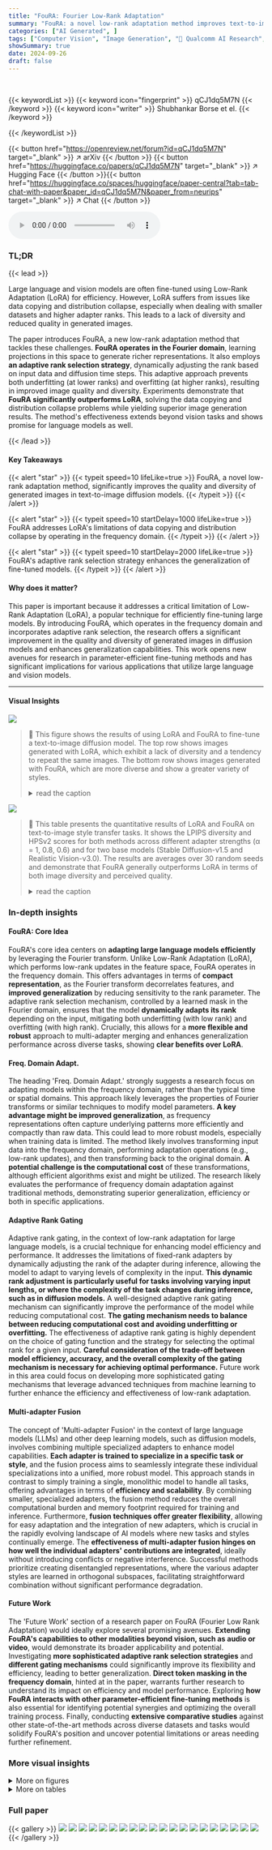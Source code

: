 ```yaml
---
title: "FouRA: Fourier Low-Rank Adaptation"
summary: "FouRA: a novel low-rank adaptation method improves text-to-image generation by learning projections in the Fourier domain and using an adaptive rank selection strategy, addressing LoRA's limitations o..."
categories: ["AI Generated", ]
tags: ["Computer Vision", "Image Generation", "🏢 Qualcomm AI Research",]
showSummary: true
date: 2024-09-26
draft: false
---
```


<br>

{{< keywordList >}}
{{< keyword icon="fingerprint" >}} qCJ1dq5M7N {{< /keyword >}}
{{< keyword icon="writer" >}} Shubhankar Borse et el. {{< /keyword >}}
 
{{< /keywordList >}}

{{< button href="https://openreview.net/forum?id=qCJ1dq5M7N" target="_blank" >}}
↗ arXiv
{{< /button >}}
{{< button href="https://huggingface.co/papers/qCJ1dq5M7N" target="_blank" >}}
↗ Hugging Face
{{< /button >}}{{< button href="https://huggingface.co/spaces/huggingface/paper-central?tab=tab-chat-with-paper&paper_id=qCJ1dq5M7N&paper_from=neurips" target="_blank" >}}
↗ Chat
{{< /button >}}




<audio controls>
    <source src="https://ai-paper-reviewer.com/qCJ1dq5M7N/podcast.wav" type="audio/wav">
    Your browser does not support the audio element.
</audio>


### TL;DR


{{< lead >}}

Large language and vision models are often fine-tuned using Low-Rank Adaptation (LoRA) for efficiency. However, LoRA suffers from issues like data copying and distribution collapse, especially when dealing with smaller datasets and higher adapter ranks. This leads to a lack of diversity and reduced quality in generated images. 

The paper introduces FouRA, a new low-rank adaptation method that tackles these challenges. **FouRA operates in the Fourier domain**, learning projections in this space to generate richer representations. It also employs **an adaptive rank selection strategy**, dynamically adjusting the rank based on input data and diffusion time steps.  This adaptive approach prevents both underfitting (at lower ranks) and overfitting (at higher ranks), resulting in improved image quality and diversity.  Experiments demonstrate that **FouRA significantly outperforms LoRA**, solving the data copying and distribution collapse problems while yielding superior image generation results. The method's effectiveness extends beyond vision tasks and shows promise for language models as well.

{{< /lead >}}


#### Key Takeaways

{{< alert "star" >}}
{{< typeit speed=10 lifeLike=true >}} FouRA, a novel low-rank adaptation method, significantly improves the quality and diversity of generated images in text-to-image diffusion models. {{< /typeit >}}
{{< /alert >}}

{{< alert "star" >}}
{{< typeit speed=10 startDelay=1000 lifeLike=true >}} FouRA addresses LoRA's limitations of data copying and distribution collapse by operating in the frequency domain. {{< /typeit >}}
{{< /alert >}}

{{< alert "star" >}}
{{< typeit speed=10 startDelay=2000 lifeLike=true >}} FouRA's adaptive rank selection strategy enhances the generalization of fine-tuned models. {{< /typeit >}}
{{< /alert >}}

#### Why does it matter?
This paper is important because it addresses a critical limitation of Low-Rank Adaptation (LoRA), a popular technique for efficiently fine-tuning large models.  By introducing FouRA, which operates in the frequency domain and incorporates adaptive rank selection, the research offers a significant improvement in the quality and diversity of generated images in diffusion models and enhances generalization capabilities. This work opens new avenues for research in parameter-efficient fine-tuning methods and has significant implications for various applications that utilize large language and vision models.

------
#### Visual Insights



![](https://ai-paper-reviewer.com/qCJ1dq5M7N/figures_0_1.jpg)

> 🔼 This figure shows the results of using LoRA and FouRA to fine-tune a text-to-image diffusion model. The top row shows images generated with LoRA, which exhibit a lack of diversity and a tendency to repeat the same images. The bottom row shows images generated with FouRA, which are more diverse and show a greater variety of styles.
> <details>
> <summary>read the caption</summary>
> Figure 1: Distribution collapse with LoRA. Visual results generated by the Realistic Vision 3.0 model trained with LoRA and FouRA, for 'Blue Fire' and 'Origami' style adapters across four seeds. While LoRA images suffer from distribution collapse and lack diversity, we observe diverse images generated by FouRA.
> </details>





![](https://ai-paper-reviewer.com/qCJ1dq5M7N/tables_7_1.jpg)

> 🔼 This table presents the quantitative results of LoRA and FouRA on text-to-image style transfer tasks.  It shows the LPIPS diversity and HPSv2 scores for both methods across different adapter strengths (α = 1, 0.8, 0.6) and for two base models (Stable Diffusion-v1.5 and Realistic Vision-v3.0). The results are averages over 30 random seeds and demonstrate that FouRA generally outperforms LoRA in terms of both image diversity and perceived quality.
> <details>
> <summary>read the caption</summary>
> Table 2: Evaluation of LoRAs on Text-to-Image tasks. Adapters are rank 64. Results are averaged over 30 seeds.
> </details>





### In-depth insights


#### FouRA: Core Idea
FouRA's core idea centers on **adapting large language models efficiently** by leveraging the Fourier transform.  Unlike Low-Rank Adaptation (LoRA), which performs low-rank updates in the feature space, FouRA operates in the frequency domain. This offers advantages in terms of **compact representation**, as the Fourier transform decorrelates features, and **improved generalization** by reducing sensitivity to the rank parameter.  The adaptive rank selection mechanism, controlled by a learned mask in the Fourier domain, ensures that the model **dynamically adapts its rank** depending on the input, mitigating both underfitting (with low rank) and overfitting (with high rank).  Crucially, this allows for a **more flexible and robust** approach to multi-adapter merging and enhances generalization performance across diverse tasks, showing **clear benefits over LoRA**.

#### Freq. Domain Adapt.
The heading 'Freq. Domain Adapt.' strongly suggests a research focus on adapting models within the frequency domain, rather than the typical time or spatial domains. This approach likely leverages the properties of Fourier transforms or similar techniques to modify model parameters.  **A key advantage might be improved generalization**, as frequency representations often capture underlying patterns more efficiently and compactly than raw data. This could lead to more robust models, especially when training data is limited. The method likely involves transforming input data into the frequency domain, performing adaptation operations (e.g., low-rank updates), and then transforming back to the original domain.  **A potential challenge is the computational cost** of these transformations, although efficient algorithms exist and might be utilized. The research likely evaluates the performance of frequency domain adaptation against traditional methods, demonstrating superior generalization, efficiency or both in specific applications.

#### Adaptive Rank Gating
Adaptive rank gating, in the context of low-rank adaptation for large language models, is a crucial technique for enhancing model efficiency and performance.  It addresses the limitations of fixed-rank adapters by dynamically adjusting the rank of the adapter during inference, allowing the model to adapt to varying levels of complexity in the input.  **This dynamic rank adjustment is particularly useful for tasks involving varying input lengths, or where the complexity of the task changes during inference, such as in diffusion models.** A well-designed adaptive rank gating mechanism can significantly improve the performance of the model while reducing computational cost.  **The gating mechanism needs to balance between reducing computational cost and avoiding underfitting or overfitting.** The effectiveness of adaptive rank gating is highly dependent on the choice of gating function and the strategy for selecting the optimal rank for a given input.  **Careful consideration of the trade-off between model efficiency, accuracy, and the overall complexity of the gating mechanism is necessary for achieving optimal performance.** Future work in this area could focus on developing more sophisticated gating mechanisms that leverage advanced techniques from machine learning to further enhance the efficiency and effectiveness of low-rank adaptation.

#### Multi-adapter Fusion
The concept of 'Multi-adapter Fusion' in the context of large language models (LLMs) and other deep learning models, such as diffusion models, involves combining multiple specialized adapters to enhance model capabilities.  **Each adapter is trained to specialize in a specific task or style**, and the fusion process aims to seamlessly integrate these individual specializations into a unified, more robust model. This approach stands in contrast to simply training a single, monolithic model to handle all tasks, offering advantages in terms of **efficiency and scalability**. By combining smaller, specialized adapters, the fusion method reduces the overall computational burden and memory footprint required for training and inference.  Furthermore, **fusion techniques offer greater flexibility**, allowing for easy adaptation and the integration of new adapters, which is crucial in the rapidly evolving landscape of AI models where new tasks and styles continually emerge. The **effectiveness of multi-adapter fusion hinges on how well the individual adapters' contributions are integrated**, ideally without introducing conflicts or negative interference.  Successful methods prioritize creating disentangled representations, where the various adapter styles are learned in orthogonal subspaces, facilitating straightforward combination without significant performance degradation.

#### Future Work
The 'Future Work' section of a research paper on FouRA (Fourier Low Rank Adaptation) would ideally explore several promising avenues.  **Extending FouRA's capabilities to other modalities beyond vision, such as audio or video**, would demonstrate its broader applicability and potential.  Investigating **more sophisticated adaptive rank selection strategies** and **different gating mechanisms** could significantly improve its flexibility and efficiency, leading to better generalization.   **Direct token masking in the frequency domain**, hinted at in the paper, warrants further research to understand its impact on efficiency and model performance.  Exploring **how FouRA interacts with other parameter-efficient fine-tuning methods** is also essential for identifying potential synergies and optimizing the overall training process. Finally, conducting **extensive comparative studies** against other state-of-the-art methods across diverse datasets and tasks would solidify FouRA's position and uncover potential limitations or areas needing further refinement.


### More visual insights

<details>
<summary>More on figures
</summary>


![](https://ai-paper-reviewer.com/qCJ1dq5M7N/figures_3_1.jpg)

> 🔼 This figure compares the architecture of the Low Rank Adaptation (LoRA) module with the proposed Fourier Low Rank Adaptation (FouRA) module.  LoRA performs low-rank matrix decomposition in the feature space, while FouRA performs this decomposition in the frequency domain using a Discrete Fourier Transform (DFT) or Discrete Cosine Transform (DCT). FouRA also incorporates an adaptive rank gating mechanism which dynamically adjusts the rank of the adapter based on the input, allowing for greater flexibility and preventing mode collapse. The figure clearly illustrates the addition of the frequency transform and inverse frequency transform steps before and after the core low-rank adaptation in FouRA.
> <details>
> <summary>read the caption</summary>
> Figure 2: LoRA v/s FouRA. For FouRA, we transform feature maps to frequency domain, where we learn up and down adapter projections along-with our proposed adaptive rank gating module.
> </details>



![](https://ai-paper-reviewer.com/qCJ1dq5M7N/figures_4_1.jpg)

> 🔼 This figure compares the architectures of LoRA and FouRA.  LoRA performs low-rank adaptation in the feature space, while FouRA performs this adaptation in the frequency domain.  FouRA also incorporates an adaptive rank gating module that dynamically adjusts the rank of the adapter based on the input. The figure highlights the key differences in their approach.
> <details>
> <summary>read the caption</summary>
> Figure 2: LoRA v/s FouRA. For FouRA, we transform feature maps to frequency domain, where we learn up and down adapter projections along-with our proposed adaptive rank gating module.
> </details>



![](https://ai-paper-reviewer.com/qCJ1dq5M7N/figures_4_2.jpg)

> 🔼 This figure compares the distribution of singular values for rank-r approximations of LoRA and FouRA adapters (without adaptive masking) for the last layer of a trained U-Net model.  FouRA exhibits a more compact spread of singular values than LoRA. This suggests that using a low-rank approximation, FouRA will have lower accumulated error than LoRA.
> <details>
> <summary>read the caption</summary>
> Figure 4: Singular value spread for FouRA v/s LoRA.
> </details>



![](https://ai-paper-reviewer.com/qCJ1dq5M7N/figures_5_1.jpg)

> 🔼 This figure displays the average effective rank of FouRA across different layers of the UNet (downsampling and upsampling blocks) at various resolutions and diffusion timesteps.  Subfigure (a) and (b) show that the effective rank decreases with increasing resolution and timestep. This indicates that FouRA dynamically adapts the rank based on the input and progress of the diffusion process, suggesting efficiency. Subfigure (c) compares FouRA's adaptive rank with the fixed rank of the SORA method, highlighting FouRA's flexibility.
> <details>
> <summary>read the caption</summary>
> Figure 5: Average Effective Rank of FouRA. Figure a. and b. shows plots for the average effective rank for various layers of the FouRA U-Net (Darker lines correspond to higher resolutions) and Figure c. compares the average effective rank of FouRA to SORA. FouRA's effective rank reduces with the feature resolution, and it also reduces as the diffusion process proceeds, owing to lesser changes required towards the end.
> </details>



![](https://ai-paper-reviewer.com/qCJ1dq5M7N/figures_6_1.jpg)

> 🔼 This figure compares the image generation results of FouRA and LoRA for two different prompts.  The left-hand side shows a football, and the right-hand side shows a man.  Both methods use the 'Blue Fire' and 'Painting' style adapters. As the adapter strength (α) increases, LoRA shows artifacts while FouRA maintains better visual quality.
> <details>
> <summary>read the caption</summary>
> Figure 6: FouRA v/s LoRA: The prompt on the left is 'a football in a field' and on the right is 'man in a mythical forest'. While staying more faithful to the adapter style, FouRA outputs look aesthetically better than LoRA, which have obvious artifacts at high values of α. Additional results are in Appendix E.
> </details>



![](https://ai-paper-reviewer.com/qCJ1dq5M7N/figures_7_1.jpg)

> 🔼 This figure compares the results of multi-adapter fusion in LoRA and FouRA models for style transfer tasks.  It shows example images generated using different prompts (bird, car, fox) and combinations of three styles (Paintings, Bluefire, and 3D). The highlighted merged images illustrate FouRA's superior ability to preserve both styles compared to LoRA, which often loses one of the concepts or produces artifacts.
> <details>
> <summary>read the caption</summary>
> Figure 7: Multi-Adapter Fusion in LoRA v/s FouRA. Sample images for style transfer on various prompts (e.g., bird, car, fox) for Paintings, Bluefire, 3D and Merged adapters. Observe the highlighted merged images. FouRA does a much better job in preserving both styles, compared to LoRA.
> </details>



![](https://ai-paper-reviewer.com/qCJ1dq5M7N/figures_8_1.jpg)

> 🔼 This figure shows the results of concept editing experiments using LoRA and FouRA.  Two concepts, 'Age' and 'Hair', were tested. As the strength of the concept increases, the images generated by FouRA exhibit better disentanglement than LoRA. LoRA shows artifacts such as changing the gender of a person (Age concept) or distorting facial features (Hair concept) at higher strength values.
> <details>
> <summary>read the caption</summary>
> Figure 8: LORA v/s FouRA. Age (Left) and Hair (right) concept slider examples where as the scale increases the effect of disentanglement in FouRA is more prominent. For larger scales the gender of the person changes in Age LoRA, and the structure of the face changes in Hair LoRA.
> </details>



![](https://ai-paper-reviewer.com/qCJ1dq5M7N/figures_9_1.jpg)

> 🔼 This figure compares different rank selection methods: LoRA, SORA, LoRA + Adaptive Mask, and FouRA.  It shows the HPS-v2.1 scores plotted against different alpha (adapter strength) values. This illustrates the performance of each method across different adapter strength settings and highlights the effectiveness of FouRA's inference-adaptive rank selection strategy for vision tasks, which dynamically varies the rank during inference, improving performance and generalization compared to fixed-rank methods.
> <details>
> <summary>read the caption</summary>
> Figure 9: Comparison of different rank selection methods.
> </details>



![](https://ai-paper-reviewer.com/qCJ1dq5M7N/figures_9_2.jpg)

> 🔼 This figure compares the image generation results of FouRA and LoRA for two different prompts.  It demonstrates that FouRA produces aesthetically pleasing images that are more faithful to the intended style, unlike LoRA, which shows noticeable artifacts at higher values of the adapter strength (α).  The appendix contains additional results.
> <details>
> <summary>read the caption</summary>
> Figure 6: FouRA v/s LoRA: The prompt on the left is 'a football in a field' and on the right is 'man in a mythical forest'. While staying more faithful to the adapter style, FouRA outputs look aesthetically better than LoRA, which have obvious artifacts at high values of α. Additional results are in Appendix E.
> </details>



![](https://ai-paper-reviewer.com/qCJ1dq5M7N/figures_16_1.jpg)

> 🔼 This figure shows the amplification factors for LoRA and FouRA at different ranks. The amplification factor measures how much the learned adapter subspaces emphasize certain directions in the original model's weight space.  Higher values suggest that the learned subspaces are more distinct from the original model.  FouRA consistently shows higher amplification factors than LoRA, indicating that FouRA learns more decorrelated subspaces, improving generalization and reducing the risk of overfitting.
> <details>
> <summary>read the caption</summary>
> Figure B.1: Amplification Factor of FouRA v/s LoRA: As the computed Amplification Factor referred to in B.3 is higher in case of FouRA, we justify the learnt representations are more de-correlated from the base weights.
> </details>



![](https://ai-paper-reviewer.com/qCJ1dq5M7N/figures_19_1.jpg)

> 🔼 This figure shows a comparison of image generation results between LoRA and FouRA, two methods for fine-tuning large vision models.  Four different images are shown for each method, using two different style adapters ('Blue Fire' and 'Origami') and four different random seeds.  LoRA's outputs show a lack of diversity and tend to be very similar across seeds, demonstrating a phenomenon known as 'distribution collapse.'  In contrast, FouRA's outputs are more varied and diverse, suggesting that it successfully addresses the distribution collapse problem.
> <details>
> <summary>read the caption</summary>
> Figure 1: Distribution collapse with LoRA. Visual results generated by the Realistic Vision 3.0 model trained with LoRA and FouRA, for 'Blue Fire' and 'Origami' style adapters across four seeds. While LoRA images suffer from distribution collapse and lack diversity, we observe diverse images generated by FouRA.
> </details>



![](https://ai-paper-reviewer.com/qCJ1dq5M7N/figures_20_1.jpg)

> 🔼 This figure shows a comparison of image generation results using LoRA and FouRA, two different low-rank adaptation methods for fine-tuning large language models.  Four different image prompts were used with two different styles ('Blue Fire' and 'Origami').  The figure demonstrates that LoRA suffers from distribution collapse (lack of diversity in generated images, with multiple generations showing nearly identical results), while FouRA produces more diverse and visually appealing results.
> <details>
> <summary>read the caption</summary>
> Figure 1: Distribution collapse with LoRA. Visual results generated by the Realistic Vision 3.0 model trained with LoRA and FouRA, for 'Blue Fire' and 'Origami' style adapters across four seeds. While LoRA images suffer from distribution collapse and lack diversity, we observe diverse images generated by FouRA.
> </details>



![](https://ai-paper-reviewer.com/qCJ1dq5M7N/figures_22_1.jpg)

> 🔼 This figure compares the architecture of LoRA and FouRA.  LoRA has a simple down-projection and up-projection in the feature space. FouRA, in contrast, performs these projections in the frequency domain.  Additionally, FouRA incorporates an adaptive rank gating module that dynamically adjusts the rank of the adapter during inference.  This gating allows FouRA to balance between overfitting and underfitting more effectively than LoRA.
> <details>
> <summary>read the caption</summary>
> Figure 2: LoRA v/s FouRA. For FouRA, we transform feature maps to frequency domain, where we learn up and down adapter projections along-with our proposed adaptive rank gating module.
> </details>



![](https://ai-paper-reviewer.com/qCJ1dq5M7N/figures_22_2.jpg)

> 🔼 This figure compares the image generation results of FouRA and LoRA for two different prompts.  It visually demonstrates FouRA's improved aesthetic quality and its ability to remain faithful to the adapter style, even at high values of the adapter strength parameter (α), unlike LoRA, which shows noticeable artifacts at high α values.  The appendix contains more detailed results.
> <details>
> <summary>read the caption</summary>
> Figure 6: FouRA v/s LoRA: The prompt on the left is 'a football in a field' and on the right is 'man in a mythical forest'. While staying more faithful to the adapter style, FouRA outputs look aesthetically better than LoRA, which have obvious artifacts at high values of α. Additional results are in Appendix E.
> </details>



![](https://ai-paper-reviewer.com/qCJ1dq5M7N/figures_23_1.jpg)

> 🔼 This figure shows the average effective rank of FouRA across different layers of the U-Net for different resolutions.  It demonstrates how the effective rank decreases as the resolution decreases and as the diffusion process progresses, implying that the model requires fewer parameters as it refines the image.
> <details>
> <summary>read the caption</summary>
> Figure 5: Average Effective Rank of FouRA. Figure a. and b. shows plots for the average effective rank for various layers of the FouRA U-Net (Darker lines correspond to higher resolutions) and Figure c. compares the average effective rank of FouRA to SORA. FouRA's effective rank reduces with the feature resolution, and it also reduces as the diffusion process proceeds, owing to lesser changes required towards the end.
> </details>



![](https://ai-paper-reviewer.com/qCJ1dq5M7N/figures_23_2.jpg)

> 🔼 This figure shows the average effective rank of FouRA across different layers of the U-Net and across different resolutions for upsampling and downsampling blocks. It also compares the adaptive rank selection strategy of FouRA to the fixed rank selection strategy of SORA. The results show that FouRA's effective rank decreases with increasing resolution and decreases as the diffusion process progresses, indicating improved efficiency in learning the data distribution during the diffusion process.
> <details>
> <summary>read the caption</summary>
> Figure 5: Average Effective Rank of FouRA. Figure a. and b. shows plots for the average effective rank for various layers of the FouRA U-Net (Darker lines correspond to higher resolutions) and Figure c. compares the average effective rank of FouRA to SORA. FouRA's effective rank reduces with the feature resolution, and it also reduces as the diffusion process proceeds, owing to lesser changes required towards the end.
> </details>



![](https://ai-paper-reviewer.com/qCJ1dq5M7N/figures_24_1.jpg)

> 🔼 This figure compares the image generation results of FouRA and LoRA for two different prompts.  The results show that FouRA produces aesthetically pleasing images that are more faithful to the specified adapter style, while LoRA's images exhibit noticeable artifacts at higher values of the adapter strength parameter (α).
> <details>
> <summary>read the caption</summary>
> Figure 6: FouRA v/s LoRA: The prompt on the left is 'a football in a field' and on the right is 'man in a mythical forest'. While staying more faithful to the adapter style, FouRA outputs look aesthetically better than LoRA, which have obvious artifacts at high values of α. Additional results are in Appendix E.
> </details>



![](https://ai-paper-reviewer.com/qCJ1dq5M7N/figures_24_2.jpg)

> 🔼 This figure compares the image generation results of FouRA and LoRA for two different prompts.  It shows that FouRA generates images that are more faithful to the requested style and aesthetically pleasing, while LoRA's images exhibit artifacts at higher adapter strength values (α).
> <details>
> <summary>read the caption</summary>
> Figure 6: FouRA v/s LoRA: The prompt on the left is 'a football in a field' and on the right is 'man in a mythical forest'. While staying more faithful to the adapter style, FouRA outputs look aesthetically better than LoRA, which have obvious artifacts at high values of α. Additional results are in Appendix E.
> </details>



![](https://ai-paper-reviewer.com/qCJ1dq5M7N/figures_25_1.jpg)

> 🔼 This figure shows the results of using the FouRA adapter for age manipulation with concept sliders.  The top row shows results for the prompt 'Portrait of a doctor', and the bottom row shows results for the prompt 'Photo of an Hispanic man'. Each row shows images generated with increasing positive strength of the 'Age' slider, demonstrating the effect of age manipulation.
> <details>
> <summary>read the caption</summary>
> Figure F.2: Age FouRA Slider, 'Portrait of a doctor' (top) and 'Photo of an Hispanic man' (bottom).
> </details>



![](https://ai-paper-reviewer.com/qCJ1dq5M7N/figures_25_2.jpg)

> 🔼 This figure shows the results of using FouRA's age slider on two different images. The top row shows the results on a portrait of a doctor, while the bottom row shows the results on a photo of a Hispanic man.  The images show how the age slider can be used to change the age of a person in an image, while keeping other attributes such as gender and race relatively consistent.  The figure demonstrates the ability of FouRA to achieve a smooth transition between different ages, as well as its ability to maintain the overall quality and coherence of the image. This is in contrast to LoRA, which tends to introduce artifacts or distort the face when adjusting age.
> <details>
> <summary>read the caption</summary>
> Figure F.2: Age FouRA Slider, 'Portrait of a doctor' (top) and 'Photo of an Hispanic man' (bottom).
> </details>



![](https://ai-paper-reviewer.com/qCJ1dq5M7N/figures_26_1.jpg)

> 🔼 This figure shows the results of using a 'Curly Hair' slider with varying strengths.  The top row shows results using the LoRA model, while the bottom row shows results using the FouRA model.  The images demonstrate how the level of 'curliness' in the hair increases with increasing adapter strength.  The FouRA model shows less variation in other facial features compared to the LoRA model, which shows some changes in facial features along with the change in hair.
> <details>
> <summary>read the caption</summary>
> Figure F.3: Hair Slider: We find that as the strength of the adapter increases the curls increase. In the top image we also see minor variations in the facial details of the person.
> </details>



![](https://ai-paper-reviewer.com/qCJ1dq5M7N/figures_26_2.jpg)

> 🔼 This figure compares the image generation results of LoRA and FouRA, two low-rank adaptation methods, when fine-tuning a text-to-image diffusion model.  Four different image prompts were used with two distinct style adapters ('Blue Fire' and 'Origami'). Each combination was run with four different random seeds. The results demonstrate that LoRA suffers from a lack of diversity and a tendency to copy data from the training set (distribution collapse), especially when using higher-rank adapters. FouRA, on the other hand, produces diverse and high-quality images, effectively addressing LoRA's limitations.
> <details>
> <summary>read the caption</summary>
> Figure 1: Distribution collapse with LoRA. Visual results generated by the Realistic Vision 3.0 model trained with LoRA and FouRA, for 'Blue Fire' and 'Origami' style adapters across four seeds. While LoRA images suffer from distribution collapse and lack diversity, we observe diverse images generated by FouRA.
> </details>



![](https://ai-paper-reviewer.com/qCJ1dq5M7N/figures_27_1.jpg)

> 🔼 This figure shows the results of using concept sliders for age and hair editing using LoRA and FouRA. As the strength of the slider increases, LoRA produces increasingly distorted results, changing the gender or facial structure, while FouRA maintains a more realistic appearance with less artifact.
> <details>
> <summary>read the caption</summary>
> Figure 8: LORA v/s FouRA. Age (Left) and Hair (right) concept slider examples where as the scale increases the effect of disentanglement in FouRA is more prominent. For larger scales the gender of the person changes in Age LoRA, and the structure of the face changes in Hair LoRA.
> </details>



![](https://ai-paper-reviewer.com/qCJ1dq5M7N/figures_27_2.jpg)

> 🔼 This figure shows the results of using FouRA for composite editing. Two sliders, 'surprise' and 'age', are used to modify a base image. The figure displays a grid of images showing how the combined effect of both sliders changes the image as their individual strengths vary from -6 to 6.  The captions provide the prompt used for the surprised face.
> <details>
> <summary>read the caption</summary>
> Figure F.5: Composite FouRA. Composite surprised, age slider. Here we show the combined adapter as the strengths of each adapter are jointly incremented in each step in the image. The adapter strengths are (-6 6) for left most image and (6,6) for the right most image. The positive prompt for surprised face prompt: 'looking surprised, wide eyes, open mouth'
> </details>



![](https://ai-paper-reviewer.com/qCJ1dq5M7N/figures_28_1.jpg)

> 🔼 This figure shows the results of using a composite adapter with two sliders: 'Surprise' and 'Age'. The figure demonstrates how FouRA handles the combination of these two sliders at various strength levels, ranging from strongly negative to strongly positive. Each row represents a fixed 'Surprise' slider strength, while each column represents a fixed 'Age' slider strength. The figure highlights FouRA's ability to smoothly transition between the different styles and maintain image quality even at high strength values.
> <details>
> <summary>read the caption</summary>
> Figure F.5: Composite FouRA. Composite surprised, age slider. Here we show the combined adapter as the strengths of each adapter are jointly incremented in each step in the image. The adapter strengths are (-6 6) for left most image and (6,6) for the right most image. The positive prompt for surprised face prompt: 'looking surprised, wide eyes, open mouth'
> </details>



</details>




<details>
<summary>More on tables
</summary>


![](https://ai-paper-reviewer.com/qCJ1dq5M7N/tables_7_2.jpg)
> 🔼 This table shows the results of merging two adapters (Blue Fire and Paintings) using both LoRA and FouRA methods.  The HPSv2 score, a metric measuring image quality, alignment with the prompt, and aesthetic coherence, is presented for various combinations of adapter strengths (αb and αp). It demonstrates that FouRA consistently achieves higher HPSv2 scores than LoRA, indicating better image quality and style preservation even when merging multiple adapters.
> <details>
> <summary>read the caption</summary>
> Table 1: Merging two adapters for Blue Fire and Paintings with strengths ab and ap.
> </details>

![](https://ai-paper-reviewer.com/qCJ1dq5M7N/tables_8_1.jpg)
> 🔼 This table presents the results of the Commonsense Reasoning benchmark evaluation.  It compares the performance of LoRA and FouRA adapters, at different ranks (16 and 32), when fine-tuned on an Llama-3(8B) model.  The results are shown for eight different commonsense reasoning tasks (BoolQ, PIQA, SIQA, HellaSwag, WinoGrande, ARC-e, ARC-c, and OBQA). The 'Average' column provides an overall performance score.
> <details>
> <summary>read the caption</summary>
> Table 3: Performance on Commonsense Reasoning benchmarks: Evaluation on eight Commonsense Reasoning benchmarks with the Llama-3(8B) model.
> </details>

![](https://ai-paper-reviewer.com/qCJ1dq5M7N/tables_8_2.jpg)
> 🔼 This table presents the quantitative results of LoRA and FouRA models on text-to-image style transfer tasks.  The results are averaged across 30 different random seeds, ensuring statistical robustness.  The key metrics reported are LPIPS Diversity (higher is better, indicating more diverse generated images) and HPSv2 score (higher is better, indicating higher image quality and better alignment with the prompt/style).  The table is broken down by the adapter strength (α) and dataset used.  The comparison allows for a direct assessment of FouRA's performance relative to the established LoRA baseline.
> <details>
> <summary>read the caption</summary>
> Table 2: Evaluation of LoRAs on Text-to-Image tasks. Adapters are rank 64. Results are averaged over 30 seeds.
> </details>

![](https://ai-paper-reviewer.com/qCJ1dq5M7N/tables_9_1.jpg)
> 🔼 This table shows the ablation study results for different components of FouRA, comparing the performance with LoRA. It demonstrates the individual contribution of each component (Fourier transform, frozen dynamic mask, inference-adaptive mask) to the overall performance improvement in terms of HPS and LPIPS diversity metrics. The results highlight the importance of each component in achieving the final performance gain of FouRA over LoRA.
> <details>
> <summary>read the caption</summary>
> Table 5: Individual gain with FouRA components. Gains from each individual component of FouRA. All results are with rank 64 and a = 0.8 on the paintings adapter.
> </details>

![](https://ai-paper-reviewer.com/qCJ1dq5M7N/tables_15_1.jpg)
> 🔼 This table compares the performance of LoRA and FouRA on text-to-image style transfer tasks using different base models (Stable Diffusion v1.5 and Realistic Vision 3.0) and adapter strengths (α = 1, 0.8, 0.6).  The metrics used for comparison are LPIPS diversity (higher is better, indicating more diverse image generation) and HPSv2 score (higher is better, representing better image quality and prompt alignment).  The results highlight FouRA's superior performance in generating more diverse and higher-quality images across all settings.
> <details>
> <summary>read the caption</summary>
> Table 2: Evaluation of LoRAs on Text-to-Image tasks. Adapters are rank 64. Results are averaged over 30 seeds.
> </details>

![](https://ai-paper-reviewer.com/qCJ1dq5M7N/tables_16_1.jpg)
> 🔼 This table presents a comparison of LoRA and FouRA performance on text-to-image style transfer tasks using the Stable Diffusion v1.5 and Realistic Vision 3.0 models.  The results are averaged across 30 different random seeds.  The table shows LPIPS Diversity and HPSv2 scores for different adapter strengths (α) and models (LoRA and FouRA) on two datasets (Paintings and Blue Fire). LPIPS diversity measures the diversity of generated images, while HPSv2 assesses image quality and alignment with the prompt.  The rank of the adapter is fixed at 64.
> <details>
> <summary>read the caption</summary>
> Table 2: Evaluation of LoRAs on Text-to-Image tasks. Adapters are rank 64. Results are averaged over 30 seeds.
> </details>

![](https://ai-paper-reviewer.com/qCJ1dq5M7N/tables_17_1.jpg)
> 🔼 This table presents the results of the Commonsense Reasoning benchmark experiments.  It compares the performance of LoRA and FouRA adapters on eight different commonsense reasoning tasks using the Llama-3(8B) model. The table shows the number of trainable parameters for each model along with performance metrics on each task (BoolQ, PIQA, SIQA, HellaSwag, WinoGrande, ARC-e, ARC-c, OBQA), and a final average score across all tasks.  This allows for a direct comparison of the effectiveness of LoRA and FouRA approaches for this specific task.
> <details>
> <summary>read the caption</summary>
> Table 3: Performance on Commonsense Reasoning benchmarks: Evaluation on eight Commonsense Reasoning benchmarks with the Llama-3(8B) model.
> </details>

![](https://ai-paper-reviewer.com/qCJ1dq5M7N/tables_17_2.jpg)
> 🔼 This table presents the details of the GLUE benchmark datasets used in the paper's experiments.  It shows the number of training and validation samples for each of the six tasks (CoLA, SST-2, MRPC, STS-B, MNLI, and QNLI) and specifies the evaluation metric used for each task.  The table provides essential information for understanding and reproducing the experimental results related to the GLUE benchmark evaluations.
> <details>
> <summary>read the caption</summary>
> Table C.2: GLUE Benchmark
> </details>

![](https://ai-paper-reviewer.com/qCJ1dq5M7N/tables_18_1.jpg)
> 🔼 This table presents the results of experiments comparing LoRA and FouRA on text-to-image style transfer tasks.  The experiments used adapters with a rank of 64, and results are averaged across 30 different random seeds to ensure reliability. The table shows LPIPS Diversity and HPSv2 scores for both LoRA and FouRA across different adapter strengths (α = 1, 0.8, 0.6) and for two different base models (Stable Diffusion-v1.5 and Realistic Vision-v3.0).  It allows for a comparison of the performance of the two methods in terms of image diversity and overall image quality.
> <details>
> <summary>read the caption</summary>
> Table 2: Evaluation of LoRAs on Text-to-Image tasks. Adapters are rank 64. Results are averaged over 30 seeds.
> </details>

![](https://ai-paper-reviewer.com/qCJ1dq5M7N/tables_21_1.jpg)
> 🔼 This table presents the performance of LoRA and FouRA on unseen classes from the Bluefire and Paintings datasets.  The results are measured using the HPSv2 score (higher is better) at different adapter strengths (α = 1.0, 0.8, 0.6). The table shows that FouRA consistently outperforms LoRA on unseen data, demonstrating its superior generalization capability.
> <details>
> <summary>read the caption</summary>
> Table E.1: Performance on unseen classes. Shows that on unseen classes FouRA generalizes better on unseen categories.
> </details>

![](https://ai-paper-reviewer.com/qCJ1dq5M7N/tables_21_2.jpg)
> 🔼 This table presents the quantitative results of LoRA and FouRA on text-to-image style transfer tasks.  The results are averaged over 30 different random seeds and show the LPIPS diversity and HPSv2 scores for each model and adapter strength (α). LPIPS diversity measures the diversity of generated images while HPSv2 evaluates image quality and alignment with the prompt and style.  The table shows that FouRA significantly outperforms LoRA on both metrics across different adapter strengths.  All adapters used were rank 64.
> <details>
> <summary>read the caption</summary>
> Table 2: Evaluation of LoRAs on Text-to-Image tasks. Adapters are rank 64. Results are averaged over 30 seeds.
> </details>

![](https://ai-paper-reviewer.com/qCJ1dq5M7N/tables_22_1.jpg)
> 🔼 This table presents the results of evaluating LoRA and FouRA on text-to-image style transfer tasks.  The experiments used adapters with a rank of 64 and the results are averaged across 30 different random seeds. The table shows LPIPS Diversity and HPSv2 scores for different adapter strengths (α) across two datasets and two different base models.  Higher LPIPS Diversity indicates greater diversity in generated images, while higher HPSv2 scores suggest better image quality and better alignment with the prompt and style.
> <details>
> <summary>read the caption</summary>
> Table 2: Evaluation of LoRAs on Text-to-Image tasks. Adapters are rank 64. Results are averaged over 30 seeds.
> </details>

![](https://ai-paper-reviewer.com/qCJ1dq5M7N/tables_23_1.jpg)
> 🔼 This table presents the performance comparison between LoRA and FouRA for text-to-image style transfer tasks.  It shows LPIPS Diversity and HPSv2 scores for both methods across different adapter strengths (α) and datasets (Paintings and Blue-Fire). Higher LPIPS Diversity indicates greater image diversity, while higher HPSv2 scores signify better image quality and alignment with the prompts and styles.  The results are averaged over 30 random seeds to ensure statistical reliability.
> <details>
> <summary>read the caption</summary>
> Table 2: Evaluation of LoRAs on Text-to-Image tasks. Adapters are rank 64. Results are averaged over 30 seeds.
> </details>

![](https://ai-paper-reviewer.com/qCJ1dq5M7N/tables_28_1.jpg)
> 🔼 This table presents the performance comparison of three different adapters (LoRA, SORA, and FouRA) on six GLUE benchmark tasks. The results are averaged across three random seeds, providing a measure of the models' performance on each task.  The table shows the accuracy for each model on the respective GLUE tasks.
> <details>
> <summary>read the caption</summary>
> Table G.1: Evaluation of DeBERTa-V3 on the GLUE benchmarks, averaged over 3 seeds.
> </details>

</details>




### Full paper

{{< gallery >}}
<img src="https://ai-paper-reviewer.com/qCJ1dq5M7N/1.png" class="grid-w50 md:grid-w33 xl:grid-w25" />
<img src="https://ai-paper-reviewer.com/qCJ1dq5M7N/2.png" class="grid-w50 md:grid-w33 xl:grid-w25" />
<img src="https://ai-paper-reviewer.com/qCJ1dq5M7N/3.png" class="grid-w50 md:grid-w33 xl:grid-w25" />
<img src="https://ai-paper-reviewer.com/qCJ1dq5M7N/4.png" class="grid-w50 md:grid-w33 xl:grid-w25" />
<img src="https://ai-paper-reviewer.com/qCJ1dq5M7N/5.png" class="grid-w50 md:grid-w33 xl:grid-w25" />
<img src="https://ai-paper-reviewer.com/qCJ1dq5M7N/6.png" class="grid-w50 md:grid-w33 xl:grid-w25" />
<img src="https://ai-paper-reviewer.com/qCJ1dq5M7N/7.png" class="grid-w50 md:grid-w33 xl:grid-w25" />
<img src="https://ai-paper-reviewer.com/qCJ1dq5M7N/8.png" class="grid-w50 md:grid-w33 xl:grid-w25" />
<img src="https://ai-paper-reviewer.com/qCJ1dq5M7N/9.png" class="grid-w50 md:grid-w33 xl:grid-w25" />
<img src="https://ai-paper-reviewer.com/qCJ1dq5M7N/10.png" class="grid-w50 md:grid-w33 xl:grid-w25" />
<img src="https://ai-paper-reviewer.com/qCJ1dq5M7N/11.png" class="grid-w50 md:grid-w33 xl:grid-w25" />
<img src="https://ai-paper-reviewer.com/qCJ1dq5M7N/12.png" class="grid-w50 md:grid-w33 xl:grid-w25" />
<img src="https://ai-paper-reviewer.com/qCJ1dq5M7N/13.png" class="grid-w50 md:grid-w33 xl:grid-w25" />
<img src="https://ai-paper-reviewer.com/qCJ1dq5M7N/14.png" class="grid-w50 md:grid-w33 xl:grid-w25" />
<img src="https://ai-paper-reviewer.com/qCJ1dq5M7N/15.png" class="grid-w50 md:grid-w33 xl:grid-w25" />
<img src="https://ai-paper-reviewer.com/qCJ1dq5M7N/16.png" class="grid-w50 md:grid-w33 xl:grid-w25" />
<img src="https://ai-paper-reviewer.com/qCJ1dq5M7N/17.png" class="grid-w50 md:grid-w33 xl:grid-w25" />
<img src="https://ai-paper-reviewer.com/qCJ1dq5M7N/18.png" class="grid-w50 md:grid-w33 xl:grid-w25" />
<img src="https://ai-paper-reviewer.com/qCJ1dq5M7N/19.png" class="grid-w50 md:grid-w33 xl:grid-w25" />
<img src="https://ai-paper-reviewer.com/qCJ1dq5M7N/20.png" class="grid-w50 md:grid-w33 xl:grid-w25" />
{{< /gallery >}}